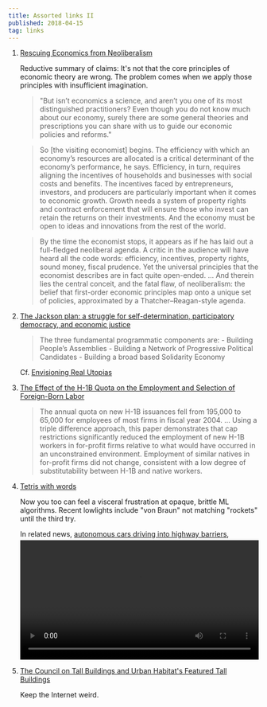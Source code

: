 ```yaml
---
title: Assorted links II
published: 2018-04-15
tag: links
---
```


1. [Rescuing Economics from Neoliberalism](http://bostonreview.net/class-inequality/dani-rodrik-rescuing-economics-neoliberalism)

   Reductive summary of claims: It's not that the core principles of economic theory are wrong. The problem comes when we apply those principles with insufficient imagination.

   <blockquote>
   "But isn’t economics a science, and aren’t you one of its most distinguished practitioners? Even though you do not know much about our economy, surely there are some general theories and prescriptions you can share with us to guide our economic policies and reforms."
   </blockquote>

   <blockquote>
   So [the visiting economist] begins. The efficiency with which an economy’s resources are allocated is a critical determinant of the economy’s performance, he says. Efficiency, in turn, requires aligning the incentives of households and businesses with social costs and benefits. The incentives faced by entrepreneurs, investors, and producers are particularly important when it comes to economic growth. Growth needs a system of property rights and contract enforcement that will ensure those who invest can retain the returns on their investments. And the economy must be open to ideas and innovations from the rest of the world.
   </blockquote>

   <blockquote>
   By the time the economist stops, it appears as if he has laid out a full-fledged neoliberal agenda. A critic in the audience will have heard all the code words: efficiency, incentives, property rights, sound money, fiscal prudence. Yet the universal principles that the economist describes are in fact quite open-ended. ... And therein lies the central conceit, and the fatal flaw, of neoliberalism: the belief that first-order economic principles map onto a unique set of policies, approximated by a Thatcher–Reagan-style agenda.
   </blockquote>

2. [The Jackson plan: a struggle for self-determination, participatory democracy, and economic justice](https://mxgm.org/2012/07/07/the-jackson-plan-a-struggle-for-self-determination-participatory-democracy-and-economic-justice/)

   <blockquote>
   The three fundamental programmatic components are:
     - Building People’s Assemblies
     - Building a Network of Progressive Political Candidates
     - Building a broad based Solidarity Economy
   </blockquote>

   Cf. [Envisioning Real Utopias](https://www.ssc.wisc.edu/~wright/ERU.htm)

3. [The Effect of the H-1B Quota on the Employment and Selection of Foreign-Born Labor](ftp://repec.iza.org/RePEc/Discussionpaper/dp11345.pdf)

   <blockquote>
   The annual quota on new H-1B issuances fell from 195,000 to 65,000 for employees of most firms in fiscal year 2004. ... Using a triple difference approach, this paper demonstrates that cap restrictions significantly reduced the employment of new H-1B workers in for-profit firms relative to what would have occurred in an unconstrained environment. Employment of similar natives in for-profit firms did not change, consistent with a low degree of substitutability between H-1B and native workers.
   </blockquote>

4. [Tetris with words](https://research.google.com/semantris/)

   Now you too can feel a visceral frustration at opaque, brittle ML algorithms. Recent lowlights include "von Braun" not matching "rockets" until the third try.

   In related news, [autonomous cars driving into highway barriers](https://www.reddit.com/r/teslamotors/comments/8a0jfh/autopilot_barrier_lust_201812/),
   <video style="width:100%;margin-top:0.5ex;" controls="true" src="https://v.redd.it/n6iukmpsw3q01/DASH_2_4_M"></video>

5. [The Council on Tall Buildings and Urban Habitat's Featured Tall Buildings](http://www.ctbuh.org/TallBuildings/FeaturedTallBuildings/tabid/1736/language/en-US/Default.aspx)

   Keep the Internet weird.

<!--more-->
